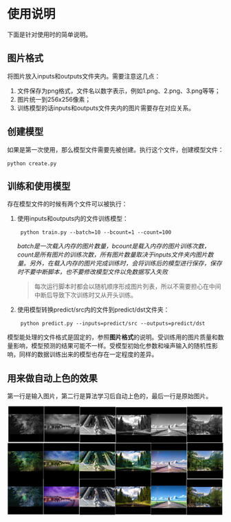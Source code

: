 # 使用说明

下面是针对使用时的简单说明。

## 图片格式

将图片放入inputs和outputs文件夹内。需要注意这几点：

1. 文件保存为png格式，文件名以数字表示，例如1.png、2.png、3.png等等；
2. 图片统一到256x256像素；
3. 训练模型的话inputs和outputs文件夹内的图片需要存在对应关系。

## 创建模型

如果是第一次使用，那么模型文件需要先被创建。执行这个文件，创建模型文件：

    python create.py

## 训练和使用模型

存在模型文件的时候有两个文件可以被执行：

1. 使用inputs和outputs内的文件训练模型：

        python train.py --batch=10 --bcount=1 --count=100

    *batch是一次载入内存的图片数量，bcount是载入内存的图片训练次数，count是所有图片的训练次数，所有图片数量取决于inputs文件夹内图片数量。另外，在载入内存的图片完成训练时，会将训练后的模型进行保存，保存时不要中断脚本，也不要修改模型文件以免数据写入失败*

    > 每次运行脚本时都会以随机顺序形成图片列表，所以不需要担心在中间中断后导致下次训练时又从开头训练。

2. 使用模型转换predict/src内的文件到predict/dst文件夹：

        python predict.py --inputs=predict/src --outputs=predict/dst

模型能处理的文件格式是固定的，参照**图片格式**的说明。受训练用的图片质量和数量影响，模型预测的结果可能不一样。受模型初始化参数和噪声输入的随机性影响，同样的数据训练出来的模型也存在一定程度的差异。

## 用来做自动上色的效果

第一行是输入图片，第二行是算法学习后自动上色的，最后一行是原始图片。

![](color.jpg)